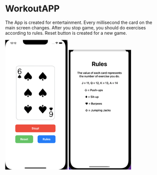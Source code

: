 # WorkoutAPP

The App is created for entertainment. Every millisecond the card on the main screen changes. After you stop game, you should do exercises according to rules. Reset button is created for a new game.

<img src="https://github.com/IgorArkhipovP/CardsWorkoutApp/blob/main/CardsWorkoutApp/CardsWorkoutApp/Assets.xcassets/Images/MainScreen.png" width="200">

<img src="https://github.com/IgorArkhipovP/CardsWorkoutApp/blob/main/CardsWorkoutApp/CardsWorkoutApp/Assets.xcassets/Images/RulesScreen.png" width="200">
